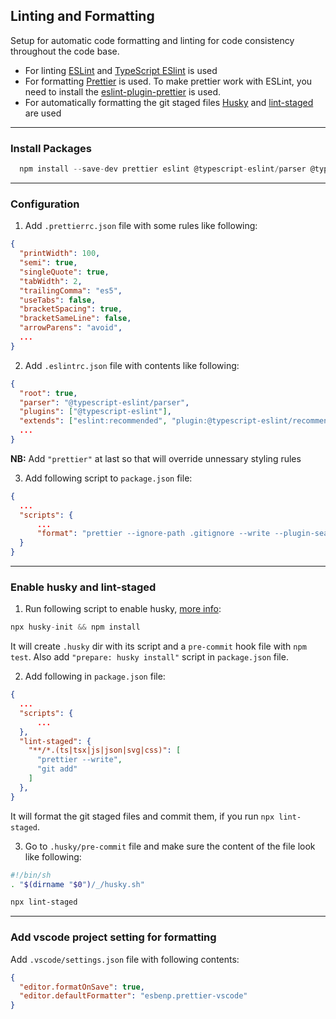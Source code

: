 ## Linting and Formatting

Setup for automatic code formatting and linting for code consistency throughout the code base.

- For linting [ESLint](https://eslint.org/docs/user-guide/getting-started) and [TypeScript ESlint](https://typescript-eslint.io/docs/linting/) is used
- For formatting [Prettier](https://prettier.io/docs/en/install.html) is used. To make prettier work with ESLint, you need to install the [eslint-plugin-prettier](https://github.com/prettier/eslint-config-prettier#installation) is used.
- For automatically formatting the git staged files [Husky](https://typicode.github.io/husky/#/?id=automatic-recommended) and [lint-staged](https://github.com/okonet/lint-staged#readme) are used

---

### Install Packages

```js
  npm install --save-dev prettier eslint @typescript-eslint/parser @typescript-eslint/eslint-plugin husky lint-staged eslint-config-prettier
```

---

### Configuration

1. Add `.prettierrc.json` file with some rules like following:

```json
{
  "printWidth": 100,
  "semi": true,
  "singleQuote": true,
  "tabWidth": 2,
  "trailingComma": "es5",
  "useTabs": false,
  "bracketSpacing": true,
  "bracketSameLine": false,
  "arrowParens": "avoid",
  ...
}
```

2. Add `.eslintrc.json` file with contents like following:

```json
{
  "root": true,
  "parser": "@typescript-eslint/parser",
  "plugins": ["@typescript-eslint"],
  "extends": ["eslint:recommended", "plugin:@typescript-eslint/recommended", "prettier"],
  ...
}
```

**NB:** Add `"prettier"` at last so that will override unnessary styling rules

3. Add following script to `package.json` file:

```json
{
  ...
  "scripts": {
      ...
      "format": "prettier --ignore-path .gitignore --write --plugin-search-dir=. .",
  }
}
```

---

### Enable husky and lint-staged

1. Run following script to enable husky, [more info](https://typicode.github.io/husky/#/?id=automatic-recommended):

```js
npx husky-init && npm install
```

It will create `.husky` dir with its script and a `pre-commit` hook file with `npm test`. Also add `"prepare: husky install"` script in `package.json` file.

2. Add following in `package.json` file:

```json
{
  ...
  "scripts": {
      ...
  },
  "lint-staged": {
    "**/*.(ts|tsx|js|json|svg|css)": [
      "prettier --write",
      "git add"
    ]
  },
}
```

It will format the git staged files and commit them, if you run `npx lint-staged`.

3. Go to `.husky/pre-commit` file and make sure the content of the file look like following:
```bash
#!/bin/sh
. "$(dirname "$0")/_/husky.sh"

npx lint-staged
```

---

### Add vscode project setting for formatting

Add `.vscode/settings.json` file with following contents:

```json
{
  "editor.formatOnSave": true,
  "editor.defaultFormatter": "esbenp.prettier-vscode"
}
```
